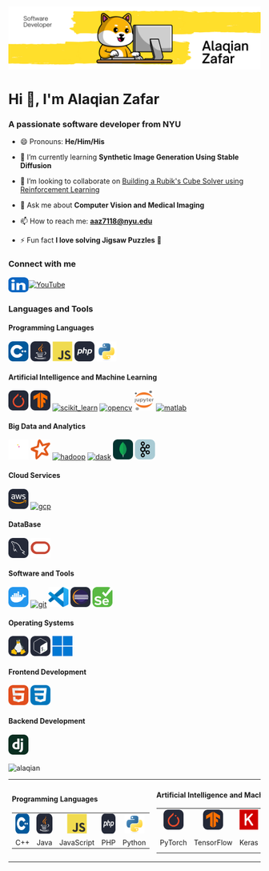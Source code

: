 <div align="center">
  <img src="SDB.png" />
</div>

<h1>Hi 👋, I'm Alaqian Zafar</h1>
<h3>A passionate software developer from NYU</h3>

- 😄 Pronouns: **He/Him/His**
- 🌱 I’m currently learning **Synthetic Image Generation Using Stable Diffusion**

- 👯 I’m looking to collaborate on [Building a Rubik's Cube Solver using Reinforcement Learning](https://github.com/Alaqian/rubicks-cube)

- 💬 Ask me about **Computer Vision and Medical Imaging**

- 📫 How to reach me: **aaz7118@nyu.edu**

- ⚡ Fun fact **I love solving Jigsaw Puzzles** 🧩


<h3 align="left">Connect with me</h3>
<p align="left"><a href="https://linkedin.com/in/alaqian" target="blank"><img align="center" src="icons\LinkedIn.svg" alt="alaqian" height="30" width="40" /></a><a href="https://www.youtube.com/c/@alaqianzafar" target="blank"><img align="center" src="https://raw.githubusercontent.com/rahuldkjain/github-profile-readme-generator/master/src/images/icons/Social/youtube.svg" alt="YouTube" height="30" width="40" /></a></p>

<h3 align="left">Languages and Tools</h3>

<h4 align="left">Programming Languages</h4>
<p align="left">
    <a href="https://isocpp.org/" target="_blank" rel="noreferrer"><img src="icons/CPP.svg" alt="C++" width="40" height="40"/></a>
    <a href="https://www.java.com" target="_blank" rel="noreferrer"><img src="icons\Java-Dark.svg" alt="java" width="40" height="40"/></a>
    <a href="https://developer.mozilla.org/en-US/docs/Web/JavaScript" target="_blank" rel="noreferrer"><img src="https://raw.githubusercontent.com/devicons/devicon/master/icons/javascript/javascript-original.svg" alt="javascript" width="40" height="40"/></a>
    <a href="https://www.php.net" target="_blank" rel="noreferrer"><img src="icons\PHP-Dark.svg" alt="php" width="40" height="40"/></a>
    <a href="https://www.python.org" target="_blank" rel="noreferrer"><img src="https://raw.githubusercontent.com/devicons/devicon/master/icons/python/python-original.svg" alt="python" width="40" height="40"/></a>
</p>

<h4 align="left">Artificial Intelligence and Machine Learning</h4>
<p align="left">
    <a href="https://pytorch.org/" target="_blank" rel="noreferrer"><img src="icons\PyTorch-Dark.svg" alt="pytorch" width="40" height="40"/></a>
    <a href="https://www.tensorflow.org" target="_blank" rel="noreferrer"><img src="icons\TensorFlow-Dark.svg" alt="tensorflow" width="40" height="40"/></a>
    <!--a href="https://keras.io/" target="_blank" rel="noreferrer"><img src="icons\Keras.svg" alt="keras" width="40" height="40"/></a-->
    <a href="https://scikit-learn.org/" target="_blank" rel="noreferrer"><img src="https://upload.wikimedia.org/wikipedia/commons/0/05/Scikit_learn_logo_small.svg" alt="scikit_learn" width="40" height="40"/></a>
    <a href="https://opencv.org/" target="_blank" rel="noreferrer"><img src="https://www.vectorlogo.zone/logos/opencv/opencv-icon.svg" alt="opencv" width="40" height="40"/></a>
    <!--a href="https://numpy.org/" target="_blank" rel="noreferrer"><img src="icons\NumPy.svg" alt="numpy" width="40" height="40"/></a-->
    <a href="https://jupyter.org/" target="_blank" rel="noreferrer"><img src="icons/Jupyter.svg" alt="jupyter" width="40" height="40"/></a>
    <a href="https://www.mathworks.com/" target="_blank" rel="noreferrer"><img src="https://upload.wikimedia.org/wikipedia/commons/2/21/Matlab_Logo.png" alt="matlab" width="40" height="40"/></a>
</p>

<h4 align="left">Big Data and Analytics</h4>
<p align="left">
    <a href="https://pandas.pydata.org/" target="_blank" rel="noreferrer"><img src="icons/Pandas.svg" alt="pandas" width="40" height="40"/></a>
    <a href="https://spark.apache.org/" target="_blank" rel="noreferrer"><img src="icons/apache-spark.svg" alt="spark" width="40" height="40"/></a>
    <a href="https://hadoop.apache.org/" target="_blank" rel="noreferrer"><img src="https://www.vectorlogo.zone/logos/apache_hadoop/apache_hadoop-icon.svg" alt="hadoop" width="40" height="40"/></a>
    <a href="https://www.dask.org/" target="_blank" rel="noreferrer"><img src="https://docs.dask.org/en/stable/_images/dask_icon.svg" alt="dask" width="40" height="40"/></a>
    <a href="https://www.mongodb.com/" target="_blank" rel="noreferrer"><img src="icons\MongoDB.svg" alt="mongodb" width="40" height="40"/></a>
    <a href="https://kafka.apache.org/" target="_blank" rel="noreferrer"><img src="icons\Kafka.svg" alt="kafka" width="40" height="40"/></a>
</p>

<h4 align="left">Cloud Services</h4>
<p align="left">
    <a href="https://aws.amazon.com" target="_blank" rel="noreferrer"><img src="icons\AWS-Dark.svg" alt="aws" width="40" height="40"/></a>
    <a href="https://cloud.google.com" target="_blank" rel="noreferrer"><img src="https://www.vectorlogo.zone/logos/google_cloud/google_cloud-icon.svg" alt="gcp" width="40" height="40"/></a>
</p>

<h4 align="left">DataBase</h4>
<p align="left">
    <a href="https://www.mysql.com/" target="_blank" rel="noreferrer"><img src="icons\MySQL-Dark.svg" alt="mysql" width="40" height="40"/></a>
    <a href="https://www.oracle.com/" target="_blank" rel="noreferrer"><img src="icons\Oracle.svg" alt="oracle" width="40" height="40"/></a>
</p>

<h4 align="left">Software and Tools</h4>
<p align="left">
    <a href="https://www.docker.com/" target="_blank" rel="noreferrer"><img src="icons\Docker.svg" alt="docker" width="40" height="40"/></a>
    <a href="https://git-scm.com/" target="_blank" rel="noreferrer"><img src="https://www.vectorlogo.zone/logos/git-scm/git-scm-icon.svg" alt="git" width="40" height="40"/></a>
    <a href="https://code.visualstudio.com/" target="_blank" rel="noreferrer"><img src="icons\VSCode.svg" alt="vscode" width="40" height="40"/></a>
    <a href="https://www.eclipse.org/ide/" target="_blank" rel="noreferrer"><img src="icons\Eclipse-Dark.svg" alt="eclipse" width="40" height="40"/></a>
    <a href="https://www.selenium.dev" target="_blank" rel="noreferrer"><img src="icons\Selenium.svg" alt="selenium" width="40" height="40"/></a>
</p>

<h4 align="left">Operating Systems</h4>
<p align="left">
    <a href="https://www.linux.org/" target="_blank" rel="noreferrer"><img src="icons\Linux-Dark.svg" alt="linux" width="40" height="40"/></a>
    <a href="https://www.gnu.org/software/bash/" target="_blank" rel="noreferrer"><img src="icons\Bash-Dark.svg" alt="bash" width="40" height="40"/></a>
    <a href="https://www.microsoft.com/en-us/windows" target="_blank" rel="noreferrer"><img src="icons\Windows.svg" alt="windows" width="40" height="40"/></a>
</p>

<h4 align="left">Frontend Development</h4>
<p align="left">
    <a href="https://html.spec.whatwg.org/multipage/" target="_blank" rel="noreferrer"><img src="icons/html5.svg" alt="html5" width="40" height="40"/></a>
    <a href="https://www.w3.org/Style/CSS/" target="_blank" rel="noreferrer"><img src="icons/csss.svg" alt="css3" width="40" height="40"/></a>
</p>

<h4 align="left">Backend Development</h4>
<p align="left">
    <a href="https://www.djangoproject.com/" target="_blank" rel="noreferrer"><img src="icons\Django.svg" alt="django" width="40" height="40"/></a>
</p>

<!--h4 align="left">Other: </h4-->
<!-- Add content for the "Other" section here -->

<p><img align="center" src="https://github-readme-stats.vercel.app/api/top-langs?username=alaqian&show_icons=true&locale=en&layout=compact" alt="alaqian" /></p>



<table>
  <tr>
    <td>
      <h4>Programming Languages</h4>
      <table>
        <tr>
          <td align="center"><a href="https://isocpp.org/" target="_blank" rel="noreferrer"><img src="icons/CPP.svg" alt="C++" width="40" height="40"/></a></td>
          <td align="center"><a href="https://www.java.com" target="_blank" rel="noreferrer"><img src="icons\Java-Dark.svg" alt="java" width="40" height="40"/></a></td>
          <td align="center"><a href="https://developer.mozilla.org/en-US/docs/Web/JavaScript" target="_blank" rel="noreferrer"><img src="https://raw.githubusercontent.com/devicons/devicon/master/icons/javascript/javascript-original.svg" alt="javascript" width="40" height="40"/></a></td>
          <td align="center"><a href="https://www.php.net" target="_blank" rel="noreferrer"><img src="icons\PHP-Dark.svg" alt="php" width="40" height="40"/></a></td>
          <td align="center"><a href="https://www.python.org" target="_blank" rel="noreferrer"><img src="https://raw.githubusercontent.com/devicons/devicon/master/icons/python/python-original.svg" alt="python" width="40" height="40"/></a></td>
        </tr>
        <tr>
          <td align="center">C++</td>
          <td align="center">Java</td>
          <td align="center">JavaScript</td>
          <td align="center">PHP</td>
          <td align="center">Python</td>
        </tr>
      </table>
    </td>
    <td>
      <h4>Artificial Intelligence and Machine Learning</h4>
      <table>
        <tr>
          <td align="center"><a href="https://pytorch.org/" target="_blank" rel="noreferrer"><img src="icons\PyTorch-Dark.svg" alt="pytorch" width="40" height="40"/></a></td>
          <td align="center"><a href="https://www.tensorflow.org" target="_blank" rel="noreferrer"><img src="icons\TensorFlow-Dark.svg" alt="tensorflow" width="40" height="40"/></a></td>
          <td align="center"><a href="https://keras.io/" target="_blank" rel="noreferrer"><img src="icons\Keras.svg" alt="keras" width="40" height="40"/></a></td>
          <td align="center"><a href="https://scikit-learn.org/" target="_blank" rel="noreferrer"><img src="https://upload.wikimedia.org/wikipedia/commons/0/05/Scikit_learn_logo_small.svg" alt="scikit_learn" width="40" height="40"/></a></td>
          <td align="center"><a href="https://opencv.org/" target="_blank" rel="noreferrer"><img src="https://www.vectorlogo.zone/logos/opencv/opencv-icon.svg" alt="opencv" width="40" height="40"/></a></td>
          <td align="center"><a href="https://numpy.org/" target="_blank" rel="noreferrer"><img src="icons\NumPy.svg" alt="numpy" width="40" height="40"/></a></td>
          <td align="center"><a href="https://jupyter.org/" target="_blank" rel="noreferrer"><img src="icons/Jupyter.svg" alt="jupyter" width="40" height="40"/></a></td>
          <td align="center"><a href="https://www.mathworks.com/" target="_blank" rel="noreferrer"><img src="https://upload.wikimedia.org/wikipedia/commons/2/21/Matlab_Logo.png" alt="matlab" width="40" height="40"/></a></td>
        </tr>
        <tr>
          <td align="center">PyTorch</td>
          <td align="center">TensorFlow</td>
          <td align="center">Keras</td>
          <td align="center">Scikit-learn</td>
          <td align="center">OpenCV</td>
          <td align="center">NumPy</td>
          <td align="center">Jupyter</td>
          <td align="center">Matlab</td>
        </tr>
      </table>
    </td>
  </tr>
  
  <!-- Add other sections here with the same structure -->
  
</table>
